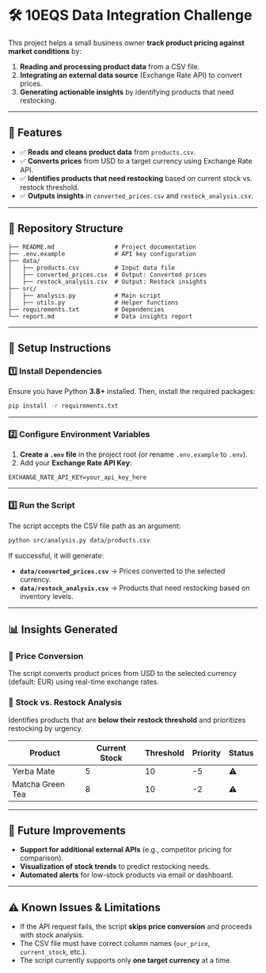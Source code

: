 # 🛠️ 10EQS Data Integration Challenge

This project helps a small business owner **track product pricing against market conditions** by:
1. **Reading and processing product data** from a CSV file.
2. **Integrating an external data source** (Exchange Rate API) to convert prices.
3. **Generating actionable insights** by identifying products that need restocking.

---

## 📌 Features
- ✅ **Reads and cleans product data** from `products.csv`.
- ✅ **Converts prices** from USD to a target currency using Exchange Rate API.
- ✅ **Identifies products that need restocking** based on current stock vs. restock threshold.
- ✅ **Outputs insights** in `converted_prices.csv` and `restock_analysis.csv`.

---

## 📂 Repository Structure

```
├── README.md                 # Project documentation
├── .env.example              # API key configuration
├── data/
│   ├── products.csv          # Input data file
│   ├── converted_prices.csv  # Output: Converted prices
│   ├── restock_analysis.csv  # Output: Restock insights
├── src/
│   ├── analysis.py           # Main script
│   ├── utils.py              # Helper functions
├── requirements.txt          # Dependencies
└── report.md                 # Data insights report
```

---

## 🔧 Setup Instructions

### **1️⃣ Install Dependencies**
Ensure you have Python **3.8+** installed. Then, install the required packages:

```bash
pip install -r requirements.txt
```

---

### **2️⃣ Configure Environment Variables**
1. **Create a `.env` file** in the project root (or rename `.env.example` to `.env`).
2. Add your **Exchange Rate API Key**:

```
EXCHANGE_RATE_API_KEY=your_api_key_here
```

---

### **3️⃣ Run the Script**
The script accepts the CSV file path as an argument:

```bash
python src/analysis.py data/products.csv
```

If successful, it will generate:
- **`data/converted_prices.csv`** → Prices converted to the selected currency.
- **`data/restock_analysis.csv`** → Products that need restocking based on inventory levels.

---

## 📊 Insights Generated

### 📌 **Price Conversion**
The script converts product prices from USD to the selected currency (default: EUR) using real-time exchange rates.

### 📌 **Stock vs. Restock Analysis**
Identifies products that are **below their restock threshold** and prioritizes restocking by urgency.

| Product | Current Stock | Threshold | Priority | Status |
|---------|--------------|-----------|----------|--------|
| Yerba Mate | 5 | 10 | -5 | ⚠️ |
| Matcha Green Tea | 8 | 10 | -2 | ⚠️ |

---

## 🚀 Future Improvements
- **Support for additional external APIs** (e.g., competitor pricing for comparison).
- **Visualization of stock trends** to predict restocking needs.
- **Automated alerts** for low-stock products via email or dashboard.

---

## ⚠️ Known Issues & Limitations
- If the API request fails, the script **skips price conversion** and proceeds with stock analysis.
- The CSV file must have correct column names (`our_price`, `current_stock`, etc.).
- The script currently supports only **one target currency** at a time.
